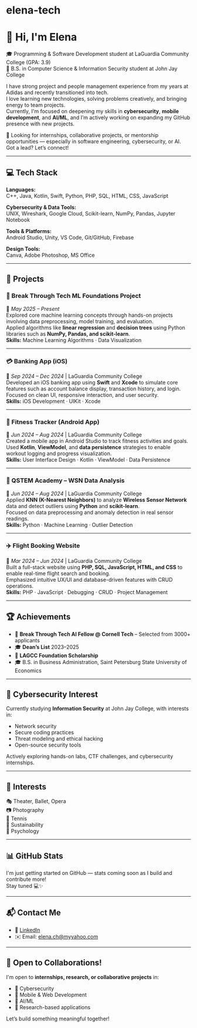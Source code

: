 # elena-tech
# 👋 Hi, I'm Elena 

🎓 Programming & Software Development student at LaGuardia Community College (GPA: 3.9)  
🔐 B.S. in Computer Science & Information Security student at John Jay College  


I have strong project and people management experience from my years at Adidas and recently transitioned into tech.  
I love learning new technologies, solving problems creatively, and bringing energy to team projects.  
Currently, I'm focused on deepening my skills in **cybersecurity**, **mobile development**, and **AI/ML**, and I’m actively working on expanding my GitHub presence with new projects.  

👀 Looking for internships, collaborative projects, or mentorship opportunities — especially in software engineering, cybersecurity, or AI. Got a lead? Let’s connect!

---

## 💻 Tech Stack

**Languages:**  
C++, Java, Kotlin, Swift, Python, PHP, SQL, HTML, CSS, JavaScript

**Cybersecurity & Data Tools:**  
UNIX, Wireshark, Google Cloud, Scikit-learn, NumPy, Pandas, Jupyter Notebook

**Tools & Platforms:**  
Android Studio, Unity, VS Code, Git/GitHub, Firebase

**Design Tools:**  
Canva, Adobe Photoshop, MS Office

---

## 🚀 Projects

### 🧠 Break Through Tech ML Foundations Project  
📍 *May 2025 – Present*  
Explored core machine learning concepts through hands-on projects involving data preprocessing, model training, and evaluation.  
Applied algorithms like **linear regression** and **decision trees** using Python libraries such as **NumPy, Pandas, and scikit-learn**.  
**Skills:** Machine Learning Algorithms · Data Visualization

---

### 💳 Banking App (iOS)  
📍 *Sep 2024 – Dec 2024* | LaGuardia Community College  
Developed an iOS banking app using **Swift** and **Xcode** to simulate core features such as account balance display, transaction history, and login.  
Focused on clean UI, responsive interaction, and user security.  
**Skills:** iOS Development · UIKit · Xcode

---

### 💪 Fitness Tracker (Android App)  
📍 *Jun 2024 – Aug 2024* | LaGuardia Community College  
Created a mobile app in Android Studio to track fitness activities and goals.  
Used **Kotlin**, **ViewModel**, and **data persistence** strategies to enable workout logging and progress visualization.  
**Skills:** User Interface Design · Kotlin · ViewModel · Data Persistence

---

### 📡 QSTEM Academy – WSN Data Analysis  
📍 *Jun 2024 – Aug 2024* | LaGuardia Community College  
Applied **KNN (K-Nearest Neighbors)** to analyze **Wireless Sensor Network** data and detect outliers using **Python** and **scikit-learn**.  
Focused on data preprocessing and anomaly detection in real sensor readings.  
**Skills:** Python · Machine Learning · Outlier Detection

---

### ✈️ Flight Booking Website  
📍 *Mar 2024 – Jun 2024* | LaGuardia Community College  
Built a full-stack website using **PHP, SQL, JavaScript, HTML, and CSS** to enable real-time flight search and booking.  
Emphasized intuitive UX/UI and database-driven features with CRUD operations.  
**Skills:** PHP · JavaScript · Debugging · CRUD · Project Management

---

## 🏆 Achievements

- 🧠 **Break Through Tech AI Fellow @ Cornell Tech** – Selected from 3000+ applicants  
- 🎓 **Dean’s List** 2023–2025  
- 🏅 **LAGCC Foundation Scholarship**  
- 🎓 B.S. in Business Administration, Saint Petersburg State University of Economics

---

## 🔐 Cybersecurity Interest

Currently studying **Information Security** at John Jay College, with interests in:
- Network security
- Secure coding practices
- Threat modeling and ethical hacking
- Open-source security tools

Actively exploring hands-on labs, CTF challenges, and cybersecurity internships.

---

## 🧩 Interests

🎭 Theater, Ballet, Opera  
📷 Photography  
🎾 Tennis  
🌱 Sustainability  
🧠 Psychology

---

## 📊 GitHub Stats

I'm just getting started on GitHub — stats coming soon as I build and contribute more!  
Stay tuned 💻✨

---

## 📬 Contact Me

- 💼 [LinkedIn](https://www.linkedin.com/in/elena-ch-647ega7/)  
- ✉️ Email: elena.ch@myyahoo.com  

---

## 🤝 Open to Collaborations!

I'm open to **internships, research, or collaborative projects** in:
- 🔐 Cybersecurity
- 📱 Mobile & Web Development
- 🧠 AI/ML
- 🧪 Research-based applications

Let’s build something meaningful together!
